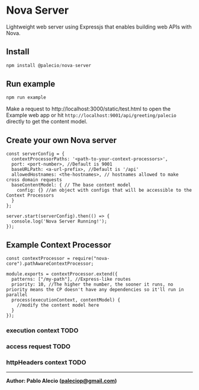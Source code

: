 # Nova Server
Lightweight web server using Expressjs that enables building web APIs with Nova.

## Install

```javascript
npm install @palecio/nova-server
```

## Run example
```bash
npm run example
```
Make a request to http://localhost:3000/static/test.html to open the Example web app or
hit `http://localhost:9001/api/greeting/palecio` directly to get the content model.

## Create your own Nova server
```
const serverConfig = {
  contextProcessorPaths: '<path-to-your-context-processors>',
  port: <port-number>, //Default is 9001
  baseURLPath: <a-url-prefix>, //Default is '/api'
  allowedHostnames: <the-hostnames>, // hostnames allowed to make cross domain requests
  baseContentModel: { // The base content model 
    config: {} //an object with configs that will be accessible to the Context Processors 
  }
};

server.start(serverConfig).then(() => {
  console.log('Nova Server Running!');
});
```

## Example Context Processor
```
const contextProcessor = require("nova-core").pathAwareContextProcessor;

module.exports = contextProcessor.extend({
  patterns: ["/my-path"], //Express-like routes
  priority: 10, //The higher the number, the sooner it runs, no priority means the CP doesn't have any dependencies so it'll run in parallel
  process(executionContext, contentModel) {
    //modify the content model here
  }
});
```

### execution context TODO
### access request TODO
### httpHeaders context TODO


---
**Author: Pablo Alecio (paleciop@gmail.com)**